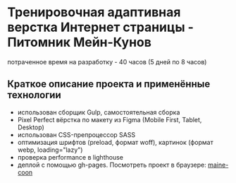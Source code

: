 # Тренировочная адаптивная верстка Интернет страницы - Питомник Мейн-Кунов

потраченное время на разработку - 40 часов (5 дней по 8 часов)

## Краткое описание проекта и применённые технологии
- использован сборщик Gulp, самостоятельная сборка
- Pixel Perfect вёрстка по макету из Figma (Mobile First, Tablet, Desktop)
- использован CSS-препроцессор SASS
- оптимизация шрифтов (preload, формат woff), картинок (формат webp, loading="lazy")
- проверка performance в lighthouse
- деплой с помощью gh-pages. Посмотреть проект в браузере: [maine-coon](https://filippoussis.github.io/maine-coon/)
